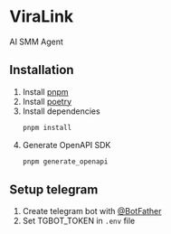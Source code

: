 # ViraLink

AI SMM Agent

## Installation

1. Install [pnpm](https://pnpm.io/installation#using-npm)
2. Install [poetry](https://python-poetry.org/docs/#installation)
3. Install dependencies
   ```bash
   pnpm install
   ```
4. Generate OpenAPI SDK
   ```bash
   pnpm generate_openapi
   ```

## Setup telegram

1. Create telegram bot with [@BotFather](https://t.me/botfather)
2. Set TGBOT_TOKEN in `.env` file
